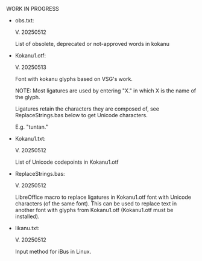 WORK IN PROGRESS

- obs.txt:
  
  V. 20250512

  List of obsolete, deprecated or not-approved words in kokanu

- Kokanu1.otf:

  V. 20250513

  Font with kokanu glyphs based on VSG's work.

  NOTE: Most ligatures are used by entering "X." in which
  X is the name of the glyph.

  Ligatures retain the characters they are composed of, see ReplaceStrings.bas below to get
  Unicode characters.
  
  E.g. "tuntan."

- Kokanu1.txt:

  V. 20250512

  List of Unicode codepoints in Kokanu1.otf
  
- ReplaceStrings.bas:

  V. 20250512

  LibreOffice macro to replace ligatures in Kokanu1.otf font with
  Unicode characters (of the same font). This can be used to replace
  text in another font with glyphs from Kokanu1.otf (Kokanu1.otf 
  must be installed).
  

- likanu.txt:

  V. 20250512

  Input method for iBus in Linux.
